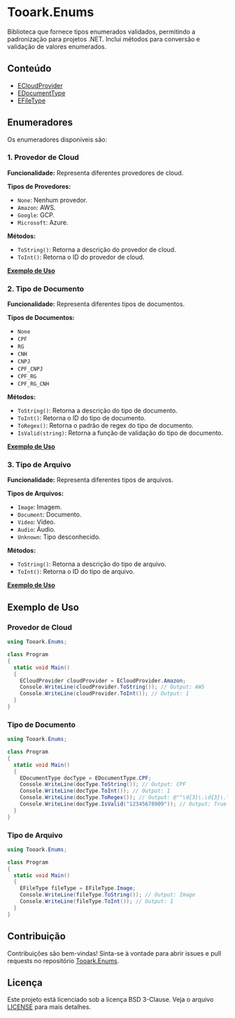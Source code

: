 # Tooark.Enums

Biblioteca que fornece tipos enumerados validados, permitindo a padronização para projetos .NET. Inclui métodos para conversão e validação de valores enumerados.

## Conteúdo

- [ECloudProvider](#1-provedor-de-cloud)
- [EDocumentType](#2-tipo-de-documento)
- [EFileType](#3-tipo-de-arquivo)

## Enumeradores

Os enumeradores disponíveis são:

### 1. Provedor de Cloud

**Funcionalidade:**
Representa diferentes provedores de cloud.

**Tipos de Provedores:**

- `None`: Nenhum provedor.
- `Amazon`: AWS.
- `Google`: GCP.
- `Microsoft`: Azure.

**Métodos:**

- `ToString()`: Retorna a descrição do provedor de cloud.
- `ToInt()`: Retorna o ID do provedor de cloud.

[**Exemplo de Uso**](#provedor-de-cloud)

### 2. Tipo de Documento

**Funcionalidade:**
Representa diferentes tipos de documentos.

**Tipos de Documentos:**

- `None`
- `CPF`
- `RG`
- `CNH`
- `CNPJ`
- `CPF_CNPJ`
- `CPF_RG`
- `CPF_RG_CNH`

**Métodos:**

- `ToString()`: Retorna a descrição do tipo de documento.
- `ToInt()`: Retorna o ID do tipo de documento.
- `ToRegex()`: Retorna o padrão de regex do tipo de documento.
- `IsValid(string)`: Retorna a função de validação do tipo de documento.

[**Exemplo de Uso**](#tipo-de-documento)

### 3. Tipo de Arquivo

**Funcionalidade:**
Representa diferentes tipos de arquivos.

**Tipos de Arquivos:**

- `Image`: Imagem.
- `Document`: Documento.
- `Video`: Vídeo.
- `Audio`: Áudio.
- `Unknown`: Tipo desconhecido.

**Métodos:**

- `ToString()`: Retorna a descrição do tipo de arquivo.
- `ToInt()`: Retorna o ID do tipo de arquivo.

[**Exemplo de Uso**](#tipo-de-arquivo)

## Exemplo de Uso

### Provedor de Cloud

```csharp
using Tooark.Enums;

class Program
{
  static void Main()
  {
    ECloudProvider cloudProvider = ECloudProvider.Amazon;
    Console.WriteLine(cloudProvider.ToString()); // Output: AWS
    Console.WriteLine(cloudProvider.ToInt()); // Output: 1
  }
}
```

### Tipo de Documento

```csharp
using Tooark.Enums;

class Program
{
  static void Main()
  {
    EDocumentType docType = EDocumentType.CPF;
    Console.WriteLine(docType.ToString()); // Output: CPF
    Console.WriteLine(docType.ToInt()); // Output: 1
    Console.WriteLine(docType.ToRegex()); // Output: @"^\d{3}\.\d{3}\.\d{3}-\d{2}$"
    Console.WriteLine(docType.IsValid("12345678909")); // Output: True ou False dependendo da validade do CPF
  }
}
```

### Tipo de Arquivo

```csharp
using Tooark.Enums;

class Program
{
  static void Main()
  {
    EFileType fileType = EFileType.Image;
    Console.WriteLine(fileType.ToString()); // Output: Image
    Console.WriteLine(fileType.ToInt()); // Output: 1
  }
}
```

## Contribuição

Contribuições são bem-vindas! Sinta-se à vontade para abrir issues e pull requests no repositório [Tooark.Enums](https://github.com/Tooark/tooark).

## Licença

Este projeto está licenciado sob a licença BSD 3-Clause. Veja o arquivo [LICENSE](../LICENSE) para mais detalhes.
